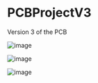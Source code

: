 # PCBProjectV3
Version 3 of the PCB



![image](https://github.com/user-attachments/assets/f2729600-b4ae-4028-ae36-929caf9dbd33)


![image](https://github.com/user-attachments/assets/7fdf559d-0fa5-42d7-8268-da4908ef488a)


![image](https://github.com/user-attachments/assets/9a6d9d6b-51bb-40e1-95d6-005f7fe4bcd7)
